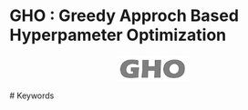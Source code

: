 # GHO : Greedy Approch Based Hyperpameter Optimization
<p align="center" width="100%">
    <img width="25%" src="GHO.png">
</p>
# Keywords

